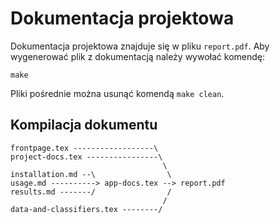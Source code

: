 # Dokumentacja projektowa

Dokumentacja projektowa znajduje się w pliku `report.pdf`.
Aby wygenerować plik z dokumentacją należy wywołać komendę:
```
make
```
Pliki pośrednie można usunąć komendą `make clean`.

## Kompilacja dokumentu
```
frontpage.tex ------------------\
project-docs.tex ----------------\
                                  \
installation.md --\                \
usage.md ----------> app-docs.tex --> report.pdf
results.md -------/                /
                                  /
data-and-classifiers.tex --------/
```
